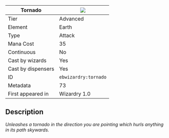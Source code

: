 | Tornado |![](https://github.com/Electroblob77/Wizardry/blob/1.12.2/src/main/resources/assets/ebwizardry/textures/spells/tornado.png)|
|---|---|
| Tier | Advanced |
| Element | Earth |
| Type | Attack |
| Mana Cost | 35 |
| Continuous | No |
| Cast by wizards | Yes |
| Cast by dispensers | Yes |
| ID | `ebwizardry:tornado` |
| Metadata | 73 |
| First appeared in | Wizardry 1.0 |
## Description
_Unleashes a tornado in the direction you are pointing which hurls anything in its path skywards._